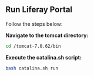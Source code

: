 ## Run Liferay Portal

Follow the steps below:

**Navigate to the tomcat directory:**

   ```bash
   cd /tomcat-7.0.62/bin
   ```

**Execute the catalina.sh script:**

```bash
bash catalina.sh run
```
